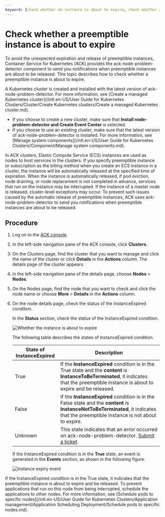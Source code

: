 ```yaml
---
keyword: [check whether an instance is about to expire, check whether a preemptible instance is about to expire]
---
```


# Check whether a preemptible instance is about to expire

To avoid the unexpected expiration and release of preemptible instances, Container Service for Kubernetes \(ACK\) provides the ack-node-problem-detector component to send you notifications when preemptible instances are about to be released. This topic describes how to check whether a preemptible instance is about to expire.

A Kubernetes cluster is created and installed with the latest version of ack-node-problem-detector. For more information, see [Create a managed Kubernetes cluster](/intl.en-US/User Guide for Kubernetes Clusters/Cluster/Create Kubernetes clusters/Create a managed Kubernetes cluster.md).

-   If you choose to create a new cluster, make sure that **Install node-problem-detector and Create Event Center** is selected.
-   If you choose to use an existing cluster, make sure that the latest version of ack-node-problem-detector is installed. For more information, see [Manage system components](/intl.en-US/User Guide for Kubernetes Clusters/Component/Manage system components.md).

In ACK clusters, Elastic Compute Service \(ECS\) instances are used as nodes to host services in the clusters. If you specify preemptible instance or subscription as the billing method when you create an ECS instance in a cluster, the instance will be automatically released at the specified time of expiration. When the instance is automatically released, if pod eviction, node draining, or node replacement is not completed in advance, services that run on the instance may be interrupted. If the instance of a master node is released, cluster-level exceptions may occur. To prevent such issues caused by the automatic release of preemptible instances, ACK uses ack-node-problem-detector to send you notifications when preemptible instances are about to be released.

## Procedure

1.  Log on to the [ACK console](https://cs.console.aliyun.com).

2.  In the left-side navigation pane of the ACK console, click **Clusters**.

3.  On the Clusters page, find the cluster that you want to manage and click the name of the cluster or click **Details** in the **Actions** column. The details page of the cluster appears.

4.  In the left-side navigation pane of the details page, choose **Nodes** \> **Nodes**.

5.  On the Nodes page, find the node that you want to check and click the node name or choose **More** \> **Details** in the **Actions** column.

6.  On the node details page, check the status of the InstanceExpired condition.

    In the **Status** section, check the status of the InstanceExpired condition.

    ![Whether the instance is about to expire](https://help-static-aliyun-doc.aliyuncs.com/assets/img/en-US/4578840361/p302105.png)

    The following table describes the states of InstanceExpired condition.

    |State of InstanceExpired|Description|
    |------------------------|-----------|
    |True|If the **InstanceExpired** condition is in the True state and the **content** is **InstanceToBeTerminated**, it indicates that the preemptible instance is about to expire and be released.|
    |False|If the **InstanceExpired** condition is in the False state and the **content** is **InstanceNotToBeTerminated**, it indicates that the preemptible instance is not about to expire.|
    |Unknown|This state indicates that an error occurred on ack-node-problem-detector. [Submit a ticket](https://workorder-intl.console.aliyun.com/console.htm).|

    If the InstanceExpired condition is in the **True** state, an event is generated in the **Events** section, as shown in the following figure.

    ![Instance expiry event](https://help-static-aliyun-doc.aliyuncs.com/assets/img/en-US/4578840361/p302240.png)


If the InstanceExpired condition is in the True state, it indicates that the preemptible instance is about to expire and be released. To prevent applications that run on this node from being interrupted, schedule the applications to other nodes. For more information, see [Schedule pods to specific nodes](/intl.en-US/User Guide for Kubernetes Clusters/Application management/Application Scheduling Deployment/Schedule pods to specific nodes.md).

